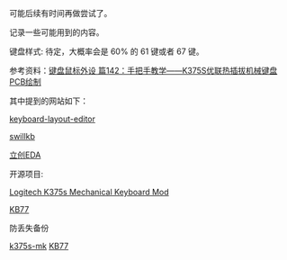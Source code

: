 可能后续有时间再做尝试了。

记录一些可能用到的内容。

键盘样式:  待定，大概率会是 60% 的 61 键或者 67 键。

参考资料：[键盘鼠标外设 篇142：手把手教学——K375S优联热插拔机械键盘PCB绘制](https://post.smzdm.com/p/a99v2k80/)

其中提到的网站如下：

[keyboard-layout-editor](http://www.keyboard-layout-editor.com/)

[swillkb](http://builder.swillkb.com/)

[立创EDA](https://lceda.cn/)

开源项目:

[Logitech K375s Mechanical Keyboard Mod](https://gitlab.com/public.joao.pacheco/K375s-mk)

[KB77](https://github.com/kyu28/KB77.git)

防丢失备份 

[k375s-mk](./docs/k375s-mk-main.zip)
[KB77](./docs/KB77-main.zip)